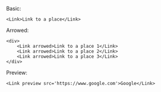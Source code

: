 Basic:
```
<Link>Link to a place</Link>
```

Arrowed:
```
<div>
	<Link arrowed>Link to a place 1</Link>
	<Link arrowed>Link to a place 2</Link>
	<Link arrowed>Link to a place 3</Link>
</div>
```

Preview:
```
<Link preview src='https://www.google.com'>Google</Link>
```